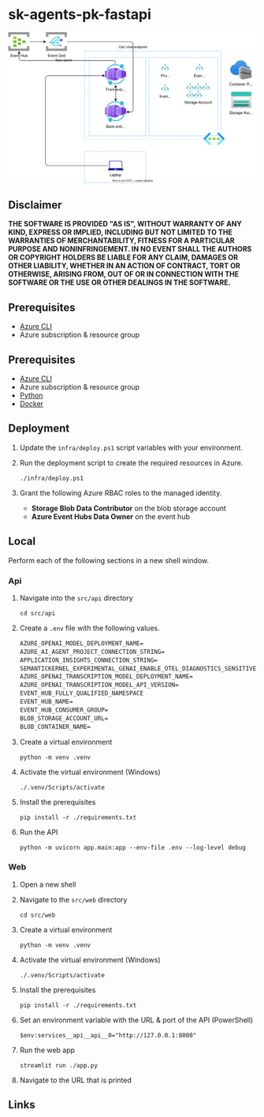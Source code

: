 # sk-agents-pk-fastapi

![architecture](./.img/architecture.drawio.svg)

## Disclaimer

**THE SOFTWARE IS PROVIDED "AS IS", WITHOUT WARRANTY OF ANY KIND, EXPRESS OR IMPLIED, INCLUDING BUT NOT LIMITED TO THE WARRANTIES OF MERCHANTABILITY, FITNESS FOR A PARTICULAR PURPOSE AND NONINFRINGEMENT. IN NO EVENT SHALL THE AUTHORS OR COPYRIGHT HOLDERS BE LIABLE FOR ANY CLAIM, DAMAGES OR OTHER LIABILITY, WHETHER IN AN ACTION OF CONTRACT, TORT OR OTHERWISE, ARISING FROM, OUT OF OR IN CONNECTION WITH THE SOFTWARE OR THE USE OR OTHER DEALINGS IN THE SOFTWARE.**

## Prerequisites

- [Azure CLI](https://docs.microsoft.com/en-us/cli/azure/install-azure-cli)
- Azure subscription & resource group

## Prerequisites

- [Azure CLI](https://docs.microsoft.com/en-us/cli/azure/install-azure-cli)
- Azure subscription & resource group
- [Python](https://www.python.org/downloads/)
- [Docker](https://docs.docker.com/desktop/setup/install/windows-install/)

## Deployment

1.  Update the `infra/deploy.ps1` script variables with your environment.

1.  Run the deployment script to create the required resources in Azure.

    ```shell
    ./infra/deploy.ps1
    ```
1.  Grant the following Azure RBAC roles to the managed identity.

    - **Storage Blob Data Contributor** on the blob storage account
    - **Azure Event Hubs Data Owner** on the event hub

## Local

Perform each of the following sections in a new shell window.

### Api

1.  Navigate into the `src/api` directory

    ```shell
    cd src/api
    ```

1.  Create a `.env` file with the following values.

    ```txt
    AZURE_OPENAI_MODEL_DEPLOYMENT_NAME=
    AZURE_AI_AGENT_PROJECT_CONNECTION_STRING=
    APPLICATION_INSIGHTS_CONNECTION_STRING=
    SEMANTICKERNEL_EXPERIMENTAL_GENAI_ENABLE_OTEL_DIAGNOSTICS_SENSITIVE=true
    AZURE_OPENAI_TRANSCRIPTION_MODEL_DEPLOYMENT_NAME=
    AZURE_OPENAI_TRANSCRIPTION_MODEL_API_VERSION=
    EVENT_HUB_FULLY_QUALIFIED_NAMESPACE
    EVENT_HUB_NAME=
    EVENT_HUB_CONSUMER_GROUP=
    BLOB_STORAGE_ACCOUNT_URL=
    BLOB_CONTAINER_NAME=
    ```

1.  Create a virtual environment

    ```shell
    python -m venv .venv
    ```

1.  Activate the virtual environment (Windows)

    ```shell
    ./.venv/Scripts/activate
    ```

1.  Install the prerequisites

    ```shell
    pip install -r ./requirements.txt
    ```

1.  Run the API

    ```shell
    python -m uvicorn app.main:app --env-file .env --log-level debug
    ```

### Web

1.  Open a new shell

1.  Navigate to the `src/web` directory

    ```shell
    cd src/web
    ```

1.  Create a virtual environment

    ```shell
    python -m venv .venv
    ```

1.  Activate the virtual environment (Windows)

    ```shell
    ./.venv/Scripts/activate
    ```

1.  Install the prerequisites

    ```shell
    pip install -r ./requirements.txt
    ```

1.  Set an environment variable with the URL & port of the API (PowerShell)

    ```shell
    $env:services__api__api__0="http://127.0.0.1:8000"
    ```

1.  Run the web app

    ```shell
    streamlit run ./app.py
    ```

1.  Navigate to the URL that is printed

## Links

